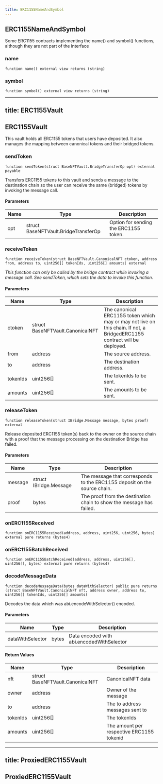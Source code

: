 ```yaml
---
title: ERC1155NameAndSymbol
---
```


## ERC1155NameAndSymbol

Some ERC1155 contracts implementing the name() and symbol()
functions, although they are not part of the interface

### name

```solidity
function name() external view returns (string)
```

### symbol

```solidity
function symbol() external view returns (string)
```

---

## title: ERC1155Vault

## ERC1155Vault

This vault holds all ERC1155 tokens that users have deposited.
It also manages the mapping between canonical tokens and their bridged
tokens.

### sendToken

```solidity
function sendToken(struct BaseNFTVault.BridgeTransferOp opt) external payable
```

Transfers ERC1155 tokens to this vault and sends a message to the
destination chain so the user can receive the same (bridged) tokens
by invoking the message call.

#### Parameters

| Name | Type                                 | Description                           |
| ---- | ------------------------------------ | ------------------------------------- |
| opt  | struct BaseNFTVault.BridgeTransferOp | Option for sending the ERC1155 token. |

### receiveToken

```solidity
function receiveToken(struct BaseNFTVault.CanonicalNFT ctoken, address from, address to, uint256[] tokenIds, uint256[] amounts) external
```

_This function can only be called by the bridge contract while
invoking a message call. See sendToken, which sets the data to invoke
this function._

#### Parameters

| Name     | Type                             | Description                                                                                                              |
| -------- | -------------------------------- | ------------------------------------------------------------------------------------------------------------------------ |
| ctoken   | struct BaseNFTVault.CanonicalNFT | The canonical ERC1155 token which may or may not live on this chain. If not, a BridgedERC1155 contract will be deployed. |
| from     | address                          | The source address.                                                                                                      |
| to       | address                          | The destination address.                                                                                                 |
| tokenIds | uint256[]                        | The tokenIds to be sent.                                                                                                 |
| amounts  | uint256[]                        | The amounts to be sent.                                                                                                  |

### releaseToken

```solidity
function releaseToken(struct IBridge.Message message, bytes proof) external
```

Release deposited ERC1155 token(s) back to the owner on the source chain
with
a proof that the message processing on the destination Bridge has failed.

#### Parameters

| Name    | Type                   | Description                                                              |
| ------- | ---------------------- | ------------------------------------------------------------------------ |
| message | struct IBridge.Message | The message that corresponds to the ERC1155 deposit on the source chain. |
| proof   | bytes                  | The proof from the destination chain to show the message has failed.     |

### onERC1155Received

```solidity
function onERC1155Received(address, address, uint256, uint256, bytes) external pure returns (bytes4)
```

### onERC1155BatchReceived

```solidity
function onERC1155BatchReceived(address, address, uint256[], uint256[], bytes) external pure returns (bytes4)
```

### decodeMessageData

```solidity
function decodeMessageData(bytes dataWithSelector) public pure returns (struct BaseNFTVault.CanonicalNFT nft, address owner, address to, uint256[] tokenIds, uint256[] amounts)
```

Decodes the data which was abi.encodeWithSelector() encoded.

#### Parameters

| Name             | Type  | Description                               |
| ---------------- | ----- | ----------------------------------------- |
| dataWithSelector | bytes | Data encoded with abi.encodedWithSelector |

#### Return Values

| Name     | Type                             | Description                               |
| -------- | -------------------------------- | ----------------------------------------- |
| nft      | struct BaseNFTVault.CanonicalNFT | CanonicalNFT data                         |
| owner    | address                          | Owner of the message                      |
| to       | address                          | The to address messages sent to           |
| tokenIds | uint256[]                        | The tokenIds                              |
| amounts  | uint256[]                        | The amount per respective ERC1155 tokenid |

---

## title: ProxiedERC1155Vault

## ProxiedERC1155Vault
